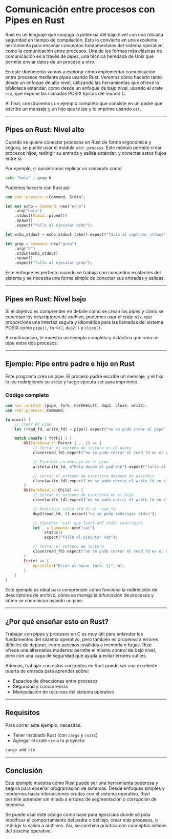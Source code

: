 # Comunicación entre procesos con Pipes en Rust

Rust es un lenguaje que conjuga la potencia del bajo nivel con una robusta seguridad en tiempo de compilación. Esto lo convierte en una excelente herramienta para enseñar conceptos fundamentales del sistema operativo, como la comunicación entre procesos. Una de las formas más clásicas de comunicación es a través de *pipes*, una técnica heredada de Unix que permite enviar datos de un proceso a otro.

En este documento vamos a explorar cómo implementar comunicación entre procesos mediante pipes usando Rust. Veremos cómo hacerlo tanto desde un enfoque de alto nivel, utilizando las herramientas que ofrece la biblioteca estándar, como desde un enfoque de bajo nivel, usando el crate `nix`, que expone las llamadas POSIX típicas del mundo C.

Al final, construiremos un ejemplo completo que consiste en un padre que escribe un mensaje y un hijo que lo lee y lo imprime usando `cat`.

---

## Pipes en Rust: Nivel alto

Cuando se quiere conectar procesos en Rust de forma ergonómica y segura, se puede usar el módulo `std::process`. Este módulo permite crear procesos hijos, redirigir su entrada y salida estándar, y conectar estos flujos entre sí.

Por ejemplo, si quisiéramos replicar un comando como:

```bash
echo "hola" | grep h
```

Podemos hacerlo con Rust así:

```rust
use std::process::{Command, Stdio};

let mut echo = Command::new("echo")
    .arg("hola")
    .stdout(Stdio::piped())
    .spawn()
    .expect("fallo al ejecutar echo");

let echo_stdout = echo.stdout.take().expect("fallo al capturar stdout");

let grep = Command::new("grep")
    .arg("h")
    .stdin(echo_stdout)
    .spawn()
    .expect("fallo al ejecutar grep");
```

Este enfoque es perfecto cuando se trabaja con comandos existentes del sistema y se necesita una forma simple de conectar sus entradas y salidas.

---

## Pipes en Rust: Nivel bajo

Si el objetivo es comprender en detalle cómo se crean los pipes y cómo se conectan los descriptores de archivo, podemos usar el crate `nix`, que proporciona una interfaz segura y idiomática para las llamadas del sistema POSIX como `pipe()`, `fork()`, `dup2()` y `close()`.

A continuación, te muestro un ejemplo completo y didáctico que crea un pipe entre dos procesos:

---

## Ejemplo: Pipe entre padre e hijo en Rust

Este programa crea un pipe. El proceso padre escribe un mensaje, y el hijo lo lee redirigiendo su `stdin` y luego ejecuta `cat` para imprimirlo.

### Código completo

```rust
use nix::unistd::{pipe, fork, ForkResult, dup2, close, write};
use std::process::Command;

fn main() {
    // Crear el pipe
    let (read_fd, write_fd) = pipe().expect("no se pudo crear el pipe");

    match unsafe { fork() } {
        Ok(ForkResult::Parent { .. }) => {
            // Cerrar el extremo de lectura en el padre
            close(read_fd).expect("no se pudo cerrar el read_fd en el padre");

            // Escribir un mensaje en el pipe
            write(write_fd, b"Hola desde el padre\n").expect("fallo al escribir");

            // Cerrar el extremo de escritura después de escribir
            close(write_fd).expect("no se pudo cerrar el write_fd en el padre");
        }
        Ok(ForkResult::Child) => {
            // Cerrar el extremo de escritura en el hijo
            close(write_fd).expect("no se pudo cerrar el write_fd en el hijo");

            // Redirigir stdin (fd 0) al read_fd
            dup2(read_fd, 0).expect("no se pudo redirigir stdin");

            // Ejecutar 'cat' que leerá del stdin redirigido
            let _ = Command::new("cat")
                .status()
                .expect("fallo al ejecutar cat");

            // Cerrar el extremo de lectura
            close(read_fd).expect("no se pudo cerrar el read_fd en el hijo");
        }
        Err(e) => {
            eprintln!("Error al hacer fork: {}", e);
        }
    }
}
```

Este ejemplo es ideal para comprender cómo funciona la redirección de descriptores de archivo, cómo se maneja la bifurcación de procesos y cómo se comunican usando un pipe.

---

## ¿Por qué enseñar esto en Rust?

Trabajar con pipes y procesos en C es muy útil para entender los fundamentos del sistema operativo, pero también es propenso a errores difíciles de depurar, como accesos inválidos a memoria o fugas. Rust ofrece una alternativa moderna: permite el mismo control de bajo nivel, pero con una capa de seguridad que ayuda a evitar errores sutiles.

Además, trabajar con estos conceptos en Rust puede ser una excelente puerta de entrada para aprender sobre:

- Espacios de direcciones entre procesos
- Seguridad y concurrencia
- Manipulación de recursos del sistema operativo

---

## Requisitos

Para correr este ejemplo, necesitás:

- Tener instalado Rust (con `cargo` y `rustc`)
- Agregar el crate `nix` a tu proyecto:

```bash
cargo add nix
```

---

## Conclusión

Este ejemplo muestra cómo Rust puede ser una herramienta poderosa y segura para enseñar programación de sistemas. Desde enfoques simples y modernos hasta interacciones crudas con el sistema operativo, Rust permite aprender sin miedo a errores de segmentación o corrupción de memoria.

Se puede usar este código como base para ejercicios donde se pida modificar el comportamiento del padre o del hijo, crear más procesos, o redirigir la salida a archivos. Así, se combina práctica con conceptos sólidos del sistema operativo.

